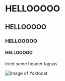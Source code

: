 
# HELLOOOOO
## HELLOOOOO
### HELLOOOOO
#### HELLOOOOO
tried some header tagsss

![Image of Yaktocat](https://octodex.github.com/images/yaktocat.png)
